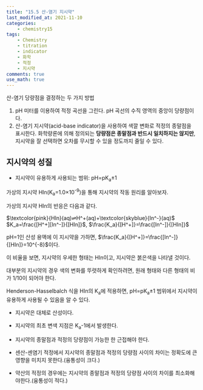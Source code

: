 ```yaml
---
title: "15.5 산-염기 지시약"
last_modified_at: 2021-11-10
categories:
    - chemistry15
tags:
    - Chemistry
    - titration
    - indicator
    - 화학
    - 적정
    - 지시약
comments: true
use_math: true
---
```


산-염기 당량점을 결정하는 두 가지 방법

1. pH 미터를 이용하여 적정 곡선을 그린다. pH 곡선의 수직 영역의 중앙이 당량점이다.
2. 산-염기 지시약(acid-base indicator)을 사용하여 색깔 변화로 적정의 종말점을 표시한다. 화학량론에 의해 정의되는 **당량점은 종말점과 반드시 일치하지는 않지만**, 지시약을 잘 선택하면 오차를 무시할 수 있을 정도까지 줄일 수 있다.

<h2>지시약의 성질</h2>

- 지시약이 유용하게 사용되는 범위: pH=pK<sub>a</sub>±1

가상의 지시약 HIn(K<sub>a</sub>=1.0×10<sup>-9</sup>)을 통해 지시약의 작동 원리를 알아보자.

가상의 지시약 HIn의 반응은 다음과 같다.

$\textcolor{pink}{HIn}(aq)⇌H^+(aq)+\textcolor{skyblue}{In^-}(aq)$\
$K_a=\frac{[H^+][In^-]}{[HIn]}$, $\frac{K_a}{[H^+]}=\frac{[In^-]}{[HIn]}$

pH=1인 산성 용액에 이 지시약을 가하면, $\frac{K_a}{[H^+]}=\frac{[In^-]}{[HIn]}=10^{-8}$이다.

이 비율을 보면, 지시약의 우세한 형태는 HIn이고, 지시약은 붉은색을 나타낼 것이다. 

대부분의 지시약의 경우 색의 변화를 뚜렷하게 확인하려면, 원래 형태와 다른 형태의 비가 1/10이 되어야 한다. 

Henderson-Hasselbalch 식을 HIn의 K<sub>a</sub>에 적용하면, pH=pK<sub>a</sub>±1 범위에서 지시약이 유용하게 사용될 수 있음을 알 수 있다.

- 지시약은 대체로 산성이다.
- 지시약의 최초 변색 지점은 K<sub>a</sub>-1에서 발생한다.
- 지시약의 종말점과 적정의 당량점이 가능한 한 근접해야 한다.
- 센산-센염기 적정에서 지시약의 종말점과 적정의 당량점 사이의 차이는 정확도에 큰 영향을 미치지 못한다.(융통성이 크다.)
- 약산의 적정의 경우에는 지시약의 종말점과 적정의 당량점 사이의 차이를 최소화해야한다.(융통성이 적다.)




    <meta charser="UTF-8">
    <title>Indicator</title>
    <link rel="stylesheet" href="https://uicdn.toast.com/tui.chart/latest/tui-chart.min.css">
    <script type='text/javascript' src='https://uicdn.toast.com/tui.code-snippet/v1.5.0/tui-code-snippet.min.js'></script>
    <script type='text/javascript' src='https://uicdn.toast.com/tui.chart/latest/raphael.js'></script>
    <script src="https://uicdn.toast.com/tui.chart/latest/tui-chart.min.js"></script>


<div id='chart-bar'></div>

<script type="text/javascript">
    var container = document.getElementById('chart-bar');
    var data = {
      categories: ['크리스탈 바이올렛', '크레솔 레드', '티몰 블루', '에리트로신 B', '2,4-다이나이트로페놀', '브롬페놀 블루', '메틸 오렌지', '브롬크레솔 그린', '메틸 레드', '에리오크롬* 블랙 T', '브로모크레솔 퍼플', '알리자린', '브롬티몰 블루', '페놀 레드', 'm-나이트로페놀', 'o-크레솔프탈레인', '페놀프탈레인', '티몰프탈레인', '알리자린 옐로 R'],
      series: [
        {
          name: '변색범위 1',
          data: [
            [0.0, 1.8],
            [1.0, 2.0],
            [1.2, 2.8],
            [2.2, 3.6],
            [2.4, 4.0],
            [3.0, 4.6],
            [3.1, 4.4],
            [3.8, 5.4],
            [4.2, 6.2],
            [5.0, 6.5],
            [5.2, 6.8],
            [5.6, 7.1],
            [6.0, 8.0],
            [6.8, 8.2],
            [6.9, 8.4],
            [8.2, 9.8],
            [8.0, 10.0],
            [9.4, 10.6],
            [10.0, 12.0],
          ],
        },
        {
          name: '변색범위 2',
          data: [
            [0,0],
            [7.0, 8.8],
            [8.0, 9.1],
            [0,0],
            [0,0],
            [0,0],
            [0,0],
            [0,0],
            [0,0],
            [0,0],
            [0,0],
            [11.0, 12.4],
            [0,0],
            [0,0],
            [0,0],
            [0,0],
            [0,0],
            [0,0],
            [],
          ],
        },
      ],
    }
    var options = {
        chart: {
            width: '650',
            height: '800',
            title: 'Indicator',
        },
        yAxis: {
            title: 'Indicator'
        },
        xAxis: {
            title: 'pH'
        },
        tooltip: {
            grouped: true
        },
    };
    var theme = {
        series: {
            colors: [
                '#83b14e', '#458a3f', '#295ba0', '#2a4175', '#289399',
                '#289399', '#617178', '#8a9a9a', '#516f7d', '#dddddd'
            ]
        }
    };

    // For apply theme

    // tui.chart.registerTheme('myTheme', theme);
    // options.theme = 'myTheme';

    tui.chart.barChart(container, data, options);
</script>
